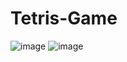 # Tetris-Game
![image](https://github.com/AritroAcharya/Tetris-Game/assets/86944863/57ecfbd1-97be-440e-a489-710c17819574)
![image](https://github.com/AritroAcharya/Tetris-Game/assets/86944863/56946752-0dfd-4096-ac79-201518cc98b9)
